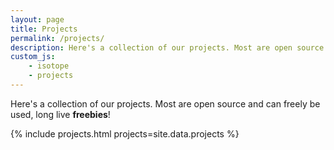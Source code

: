 ```yaml
---
layout: page
title: Projects
permalink: /projects/
description: Here's a collection of our projects. Most are open source and can freely be used, long live freebies!
custom_js:
    - isotope
    - projects
---
```


Here's a collection of our projects. Most are open source and can freely be used, long live **freebies**!

{% include projects.html projects=site.data.projects %}
